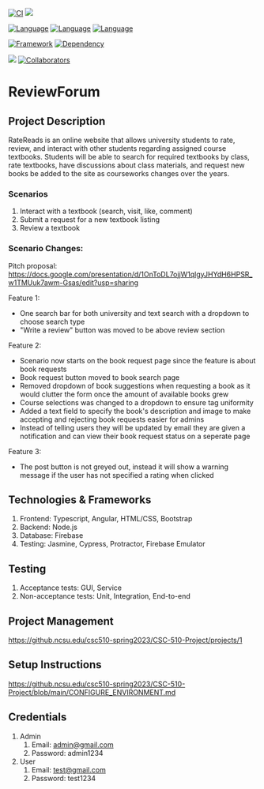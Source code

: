 [![CI](https://github.ncsu.edu/csc510-spring2023/CSC-510-Project/actions/workflows/testing.yml/badge.svg)](https://github.ncsu.edu/csc510-spring2023/CSC-510-Project/actions/workflows/testing.yml)
![](https://img.shields.io/badge/Coverage-68%25-5A7302.svg?style=flat&logoColor=white&color=green&prefix=$coverage$)

[![Language](https://img.shields.io/badge/language-HTML-orange.svg)](https://html.spec.whatwg.org/)
[![Language](https://img.shields.io/badge/language-TypeScript-blue.svg)](https://www.typescriptlang.org/)
[![Language](https://img.shields.io/badge/language-CSS-purple.svg)](https://www.w3.org/TR/CSS/#css)

[![Framework](https://img.shields.io/badge/framework-Angular-red.svg)](https://angular.io/)
[![Dependency](https://img.shields.io/badge/dependency-Firebase-yellow.svg)](https://firebase.google.com/)

![](https://img.shields.io/static/v1?label=Group&message=7&color=<blue>)
[![Collaborators](https://img.shields.io/badge/Collaborators-4-orange.svg?style=flat)](https://github.ncsu.edu/csc510-spring2023/CSC-510-Project/graphs/contributors)
# ReviewForum

## Project Description

RateReads is an online website that allows university students to rate, review, and interact with other students regarding assigned course textbooks. Students will be able to search for required textbooks by class, rate textbooks, have discussions about class materials, and request new books be added to the site as courseworks changes over the years.

### Scenarios
1. Interact with a textbook (search, visit, like, comment)
2. Submit a request for a new textbook listing
3. Review a textbook

### Scenario Changes:

Pitch proposal: https://docs.google.com/presentation/d/1OnToDL7ojjW1qlgyJHYdH6HPSR_w1TMUuk7awm-Gsas/edit?usp=sharing

Feature 1:
* One search bar for both university and text search with a dropdown to choose search type
* "Write a review" button was moved to be above review section

Feature 2:
* Scenario now starts on the book request page since the feature is about book requests
* Book request button moved to book search page
* Removed dropdown of book suggestions when requesting a book as it would clutter the form once the amount of available books grew
* Course selections was changed to a dropdown to ensure tag uniformity
* Added a text field to specify the book's description and image to make accepting and rejecting book requests easier for admins
* Instead of telling users they will be updated by email they are given a notification and can view their book request status on a seperate page

Feature 3:
* The post button is not greyed out, instead it will show a warning message if the user has not specified a rating when clicked

## Technologies & Frameworks
1. Frontend: Typescript, Angular, HTML/CSS, Bootstrap
2. Backend: Node.js
3. Database: Firebase
4. Testing: Jasmine, Cypress, Protractor, Firebase Emulator

## Testing
1. Acceptance tests: GUI, Service
2. Non-acceptance tests: Unit, Integration, End-to-end

## Project Management
https://github.ncsu.edu/csc510-spring2023/CSC-510-Project/projects/1

## Setup Instructions
https://github.ncsu.edu/csc510-spring2023/CSC-510-Project/blob/main/CONFIGURE_ENVIRONMENT.md

## Credentials
1. Admin
    1. Email: admin@gmail.com
    2. Password: admin1234
2. User
    1. Email: test@gmail.com
    2. Password: test1234
